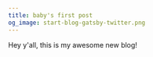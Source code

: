 ```yaml
---
title: baby's first post
og_image: start-blog-gatsby-twitter.png
---
```


Hey y'all, this is my awesome new blog!